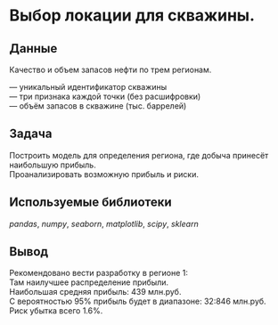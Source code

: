 # Выбор локации для скважины.


## Данные

Качество и объем запасов нефти по трем регионам.   

— уникальный идентификатор скважины  
— три признака каждой точки (без расшифровки)  
— объём запасов в скважине (тыс. баррелей)  

## Задача

Построить модель для определения региона, где добыча принесёт наибольшую прибыль.  
Проанализировать возможную прибыль и риски.       

## Используемые библиотеки
 *pandas*, *numpy*, *seaborn*, *matplotlib*, *scipy*, *sklearn*   
 
## Вывод

Рекомендовано вести разработку в регионе 1:  
Там наилучшее распределение прибыли.  
Наибольшая средняя прибыль: 439 млн.руб.  
С вероятностью 95% прибыль будет в диапазоне: 32:846 млн.руб.  
Риск убытка всего 1.6%.  
